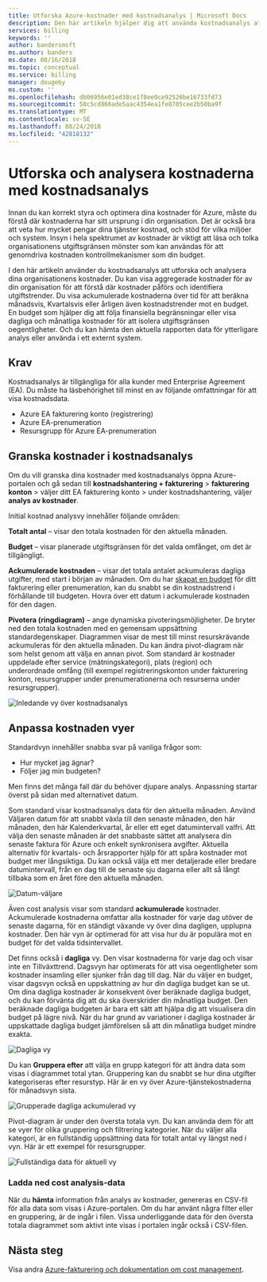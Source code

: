 ```yaml
---
title: Utforska Azure-kostnader med kostnadsanalys | Microsoft Docs
description: Den här artikeln hjälper dig att använda kostnadsanalys att utforska och analysera din organisations Azure-kostnader.
services: billing
keywords: ''
author: bandersmsft
ms.author: banders
ms.date: 08/16/2018
ms.topic: conceptual
ms.service: billing
manager: dougeby
ms.custom: ''
ms.openlocfilehash: db06956e01ed38ce1f8ee0ce92526be16733fd73
ms.sourcegitcommit: 58c5cd866ade5aac4354ea1fe8705cee2b50ba9f
ms.translationtype: MT
ms.contentlocale: sv-SE
ms.lasthandoff: 08/24/2018
ms.locfileid: "42818132"
---
```

# <a name="explore-and-analyze-costs-with-cost-analysis"></a>Utforska och analysera kostnaderna med kostnadsanalys

Innan du kan korrekt styra och optimera dina kostnader för Azure, måste du förstå där kostnaderna har sitt ursprung i din organisation. Det är också bra att veta hur mycket pengar dina tjänster kostnad, och stöd för vilka miljöer och system. Insyn i hela spektrumet av kostnader är viktigt att läsa och tolka organisationens utgiftsgränsen mönster som kan användas för att genomdriva kostnaden kontrollmekanismer som din budget.

I den här artikeln använder du kostnadsanalys att utforska och analysera dina organisationens kostnader. Du kan visa aggregerade kostnader för av din organisation för att förstå där kostnader påförs och identifiera utgiftstrender. Du visa ackumulerade kostnaderna över tid för att beräkna månadsvis, Kvartalsvis eller årligen även kostnadstrender mot en budget. En budget som hjälper dig att följa finansiella begränsningar eller visa dagliga och månatliga kostnader för att isolera utgiftsgränsen oegentligheter. Och du kan hämta den aktuella rapporten data för ytterligare analys eller använda i ett externt system.

## <a name="requirements"></a>Krav

Kostnadsanalys är tillgängliga för alla kunder med Enterprise Agreement (EA). Du måste ha läsbehörighet till minst en av följande omfattningar för att visa kostnadsdata.

- Azure EA fakturering konto (registrering)
- Azure EA-prenumeration
- Resursgrupp för Azure EA-prenumeration

## <a name="review-costs-in-cost-analysis"></a>Granska kostnader i kostnadsanalys

Om du vill granska dina kostnader med kostnadsanalys öppna Azure-portalen och gå sedan till **kostnadshantering + fakturering** &gt; **fakturering konton** &gt; väljer ditt EA fakturering konto &gt; under kostnadshantering, väljer **analys av kostnader**.

Initial kostnad analysvy innehåller följande områden:

**Totalt antal** – visar den totala kostnaden för den aktuella månaden.

**Budget** – visar planerade utgiftsgränsen för det valda omfånget, om det är tillgängligt.

**Ackumulerade kostnaden** – visar det totala antalet ackumuleras dagliga utgifter, med start i början av månaden. Om du har [skapat en budget](billing-cost-management-budget-scenario.md#create-the-azure-budget) för ditt fakturering eller prenumeration, kan du snabbt se din kostnadstrend i förhållande till budgeten. Hovra över ett datum i ackumulerade kostnaden för den dagen.

**Pivotera (ringdiagram)** – ange dynamiska pivoteringsmöjligheter. De bryter ned den totala kostnaden med en gemensam uppsättning standardegenskaper. Diagrammen visar de mest till minst resurskrävande ackumuleras för den aktuella månaden. Du kan ändra pivot-diagram när som helst genom att välja en annan pivot. Som standard är kostnader uppdelade efter service (mätningskategori), plats (region) och underordnade omfång (till exempel registreringskonton under fakturering konton, resursgrupper under prenumerationerna och resurserna under resursgrupper).

![Inledande vy över kostnadsanalys](./media/billing-cost-analysis/cost-analysis-01.png)



## <a name="customizing-cost-views"></a>Anpassa kostnaden vyer

Standardvyn innehåller snabba svar på vanliga frågor som:

- Hur mycket jag ägnar?
- Följer jag min budgeten?

Men finns det många fall där du behöver djupare analys. Anpassning startar överst på sidan med alternativet datum.

Som standard visar kostnadsanalys data för den aktuella månaden. Använd Väljaren datum för att snabbt växla till den senaste månaden, den här månaden, den här Kalenderkvartal, år eller ett eget datumintervall valfri. Att välja den senaste månaden är det snabbaste sättet att analysera din senaste faktura för Azure och enkelt synkronisera avgifter. Aktuella alternativ för kvartals- och årsrapporter hjälp för att spåra kostnader mot budget mer långsiktiga. Du kan också välja ett mer detaljerade eller bredare datumintervall, från en dag till de senaste sju dagarna eller allt så långt tillbaka som en året före den aktuella månaden.

![Datum-väljare](./media/billing-cost-analysis/date-selector.png)

Även cost analysis visar som standard **ackumulerade** kostnader. Ackumulerade kostnaderna omfattar alla kostnader för varje dag utöver de senaste dagarna, för en ständigt växande vy över dina dagligen, upplupna kostnader. Den här vyn är optimerad för att visa hur du är populära mot en budget för det valda tidsintervallet.

Det finns också i **dagliga** vy. Den visar kostnaderna för varje dag och visar inte en Tillväxttrend. Dagsvyn har optimerats för att visa oegentligheter som kostnader insamling eller sjunker från dag till dag. När du väljer en budget, visar dagsvyn också en uppskattning av hur din dagliga budget kan se ut. Om dina dagliga kostnader är konsekvent över beräknade dagliga budget, och du kan förvänta dig att du ska överskrider din månatliga budget. Den beräknade dagliga budgeten är bara ett sätt att hjälpa dig att visualisera din budget på lägre nivå. När du har grund av variationer i dagliga kostnader är uppskattade dagliga budget jämförelsen så att din månatliga budget mindre exakta.

![Dagliga vy](./media/billing-cost-analysis/daily-view.png)

Du kan **Gruppera efter** att välja en grupp kategori för att ändra data som visas i diagrammet total ytan. Gruppering kan du snabbt se hur dina utgifter kategoriseras efter resurstyp. Här är en vy över Azure-tjänstekostnaderna för månadsvyn sista.

![Grupperade dagliga ackumulerad vy](./media/billing-cost-analysis/grouped-daily-accum-view.png)

Pivot-diagram är under den översta totala vyn. Du kan använda dem för att se vyer för olika gruppering och filtrering kategorier. När du väljer alla kategori, är en fullständig uppsättning data för totalt antal vy längst ned i vyn. Här är ett exempel för resursgrupper.

![Fullständiga data för aktuell vy](./media/billing-cost-analysis/full-data-set.png)

### <a name="download-cost-analysis-data"></a>Ladda ned cost analysis-data

När du **hämta** information från analys av kostnader, genereras en CSV-fil för alla data som visas i Azure-portalen. Om du har använt några filter eller en gruppering, är de ingår i filen. Vissa underliggande data för den översta totala diagrammet som aktivt inte visas i portalen ingår också i CSV-filen.

## <a name="next-steps"></a>Nästa steg

Visa andra [Azure-fakturering och dokumentation om cost management](billing-cost-management-budget-scenario.md).
